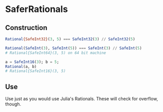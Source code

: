 # SaferRationals

## Construction

```julia
Rational{SafeInt32}(3, 5) === SafeInt32(3) // SafeInt32(5)

Rational(SafeInt(3), SafeInt(5)) === SafeInt(3) // SafeInt(5)
# Rational{SafeInt64}(3, 5) on 64 bit machine

a = SafeInt16(3); b = 5;
Rational(a, b)
# Rational{SafeInt16}(3, 5)
```

## Use

Use just as you would use Julia's Rationals.  These will check for overflow, though.
